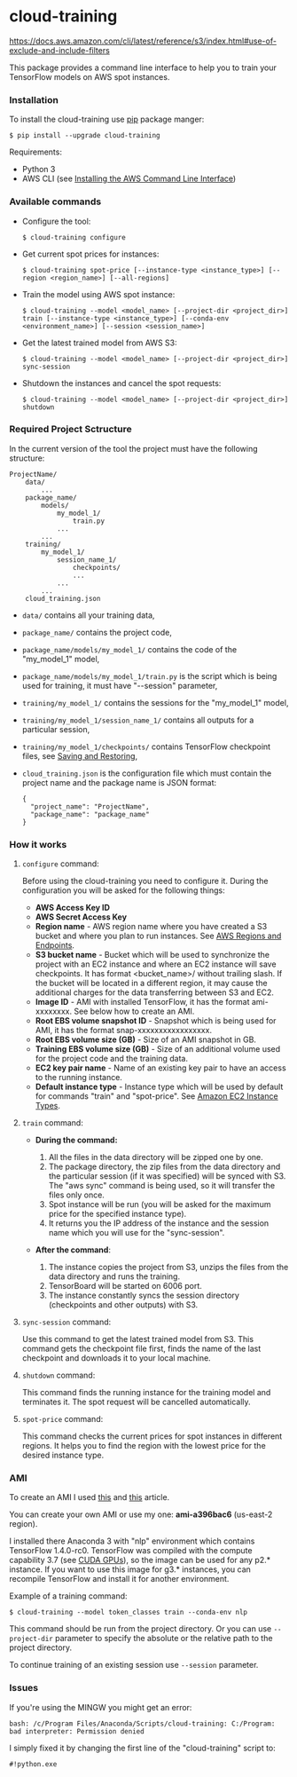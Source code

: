 cloud-training
==============

https://docs.aws.amazon.com/cli/latest/reference/s3/index.html#use-of-exclude-and-include-filters

This package provides a command line interface to help you to train your TensorFlow models on AWS spot instances.

### Installation ###

To install the cloud-training use [pip](http://www.pip-installer.org/en/latest/) package manger:

    $ pip install --upgrade cloud-training

Requirements:
  * Python 3
  * AWS CLI (see [Installing the AWS Command Line Interface](http://docs.aws.amazon.com/cli/latest/userguide/installing.html))

### Available commands ###

  * Configure the tool:
    ~~~
    $ cloud-training configure
    ~~~

  * Get current spot prices for instances:
    ~~~
    $ cloud-training spot-price [--instance-type <instance_type>] [--region <region_name>] [--all-regions]
    ~~~

  * Train the model using AWS spot instance:
    ~~~
    $ cloud-training --model <model_name> [--project-dir <project_dir>] train [--instance-type <instance_type>] [--conda-env <environment_name>] [--session <session_name>]
    ~~~

  * Get the latest trained model from AWS S3:
    ~~~
    $ cloud-training --model <model_name> [--project-dir <project_dir>] sync-session
    ~~~

  * Shutdown the instances and cancel the spot requests:
    ~~~
    $ cloud-training --model <model_name> [--project-dir <project_dir>] shutdown
    ~~~


### Required Project Sctructure ###

In the current version of the tool the project must have the following structure:

    ProjectName/
        data/
            ...
        package_name/
            models/
                my_model_1/
                    train.py
                ...
            ...
        training/
            my_model_1/
                session_name_1/
                    checkpoints/
                    ...
                ...
            ...
        cloud_training.json
        
  * `data/` contains all your training data,
  * `package_name/` contains the project code,
  * `package_name/models/my_model_1/` contains the code of the "my_model_1" model,
  * `package_name/models/my_model_1/train.py` is the script which is being used for training, it must have "--session" parameter,
  * `training/my_model_1/` contains the sessions for the "my_model_1" model,
  * `training/my_model_1/session_name_1/` contains all outputs for a particular session,
  * `training/my_model_1/checkpoints/` contains TensorFlow checkpoint files, see [Saving and Restoring](https://www.tensorflow.org/programmers_guide/saved_model),
  * `cloud_training.json` is the configuration file which must contain the project name and the package name is JSON format:

        {
          "project_name": "ProjectName",
          "package_name": "package_name"
        }


### How it works ###

1. `configure` command:

    Before using the cloud-training you need to configure it. During the configuration you will 
    be asked for the following things:
      * **AWS Access Key ID**
      * **AWS Secret Access Key**
      * **Region name** - AWS region name where you have created a S3 bucket and where you plan to run instances. 
      See [AWS Regions and Endpoints](http://docs.aws.amazon.com/general/latest/gr/rande.html).
      * **S3 bucket name** - Bucket which will be used to synchronize the project with an EC2 instance 
      and where an EC2 instance will save checkpoints. It has format <bucket_name>/<path> without trailing slash. 
      If the bucket will be located in a different region, it may cause the additional charges for the data 
      transferring between S3 and EC2.
      * **Image ID** - AMI with installed TensorFlow, it has the format ami-xxxxxxxx. See below how to create an AMI.
      * **Root EBS volume snapshot ID** - Snapshot which is being used for AMI, it has the format snap-xxxxxxxxxxxxxxxxx.
      * **Root EBS volume size (GB)** - Size of an AMI snapshot in GB.
      * **Training EBS volume size (GB)** - Size of an additional volume used for the project code and the training data.
      * **EC2 key pair name** - Name of an existing key pair to have an access to the running instance.
      * **Default instance type** - Instance type which will be used by default for commands "train" and "spot-price". 
      See [Amazon EC2 Instance Types](https://aws.amazon.com/ec2/instance-types/).

2. `train` command:

    * **During the command:**
        1. All the files in the data directory will be zipped one by one.
        2. The package directory, the zip files from the data directory 
        and the particular session (if it was specified) will be synced with S3. The "aws sync"
        command is being used, so it will transfer the files only once.
        3. Spot instance will be run (you will be asked for the maximum price for the specified instance type).
        4. It returns you the IP address of the instance and the session name which you will use for the "sync-session".

    * **After the command**:
        1. The instance copies the project from S3, unzips the files from the data directory and runs the training.
        2. TensorBoard will be started on 6006 port.
        3. The instance constantly syncs the session directory (checkpoints and other outputs) with S3.

3. `sync-session` command:

    Use this command to get the latest trained model from S3. This command gets the checkpoint file first, 
    finds the name of the last checkpoint and downloads it to your local machine.

4. `shutdown` command:

    This command finds the running instance for the training model and terminates it. 
    The spot request will be cancelled automatically.

5. `spot-price` command:

    This command checks the current prices for spot instances in different regions. It helps you to
    find the region with the lowest price for the desired instance type.


### AMI ###

To create an AMI I used [this](https://medium.com/@rogerxujiang/setting-up-a-gpu-instance-for-deep-learning-on-aws-795343e16e44) 
and [this](http://mortada.net/tips-for-running-tensorflow-with-gpu-support-on-aws.html) article.

You can create your own AMI or use my one: **ami-a396bac6** (us-east-2 region). 

I installed there Anaconda 3 with "nlp" environment which contains TensorFlow 1.4.0-rc0. 
TensorFlow was compiled with the compute capability 3.7 (see [CUDA GPUs](https://developer.nvidia.com/cuda-gpus)), 
so the image can be used for any p2.* instance. If you want to use this image for g3.* instances, 
you can recompile TensorFlow and install it for another environment.

Example of a training command:

    $ cloud-training --model token_classes train --conda-env nlp

This command should be run from the project directory. Or you can use `--project-dir` parameter 
to specify the absolute or the relative path to the project directory.

To continue training of an existing session use `--session` parameter.


### Issues ###

If you're using the MINGW you might get an error:

    bash: /c/Program Files/Anaconda/Scripts/cloud-training: C:/Program: bad interpreter: Permission denied

I simply fixed it by changing the first line of the "cloud-training" script to:

    #!python.exe
